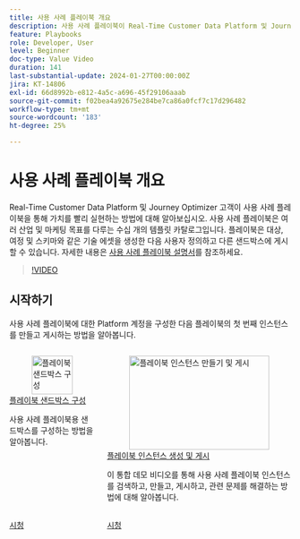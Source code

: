 ```yaml
---
title: 사용 사례 플레이북 개요
description: 사용 사례 플레이북이 Real-Time Customer Data Platform 및 Journey Optimizer 고객의 가치 실현 시간을 단축하는 데 어떻게 도움이 되는지에 대해 알아봅니다.
feature: Playbooks
role: Developer, User
level: Beginner
doc-type: Value Video
duration: 141
last-substantial-update: 2024-01-27T00:00:00Z
jira: KT-14806
exl-id: 66d8992b-e812-4a5c-a696-45f29106aaab
source-git-commit: f02bea4a92675e284be7ca86a0fcf7c17d296482
workflow-type: tm+mt
source-wordcount: '183'
ht-degree: 25%

---
```


# 사용 사례 플레이북 개요

Real-Time Customer Data Platform 및 Journey Optimizer 고객이 사용 사례 플레이북을 통해 가치를 빨리 실현하는 방법에 대해 알아보십시오. 사용 사례 플레이북은 여러 산업 및 마케팅 목표를 다루는 수십 개의 템플릿 카탈로그입니다. 플레이북은 대상, 여정 및 스키마와 같은 기술 에셋을 생성한 다음 사용자 정의하고 다른 샌드박스에 게시할 수 있습니다. 자세한 내용은 [사용 사례 플레이북 설명서](https://experienceleague.adobe.com/docs/experience-platform/use-case-playbooks/playbooks/overview.html)를 참조하세요.

>[!VIDEO](https://video.tv.adobe.com/v/3426896/?learn=on)

## 시작하기

사용 사례 플레이북에 대한 Platform 계정을 구성한 다음 플레이북의 첫 번째 인스턴스를 만들고 게시하는 방법을 알아봅니다.

<!-- CARDS
* configure-a-playbook-sandbox.md
* create-and-publish-a-playbook-instance.md
-->
<!-- START CARDS HTML - DO NOT MODIFY BY HAND -->
<div class="columns">
    <div class="column is-half-tablet is-half-desktop is-one-third-widescreen" aria-label="Configure a playbook sandbox">
        <div class="card" style="height: 100%; display: flex; flex-direction: column; height: 100%;">
            <div class="card-image">
                <figure class="image x-is-16by9">
                    <a href="configure-a-playbook-sandbox.md" title="플레이북 샌드박스 구성" target="_blank" rel="referrer">
                        <img class="is-bordered-r-small" src="https://video.tv.adobe.com/v/3426987/?format=jpeg&nocache=1739379898120" alt="플레이북 샌드박스 구성"
                             style="width: 100%; aspect-ratio: 16 / 9; object-fit: cover; overflow: hidden; display: block; margin: auto;">
                    </a>
                </figure>
            </div>
            <div class="card-content is-padded-small" style="display: flex; flex-direction: column; flex-grow: 1; justify-content: space-between;">
                <div class="top-card-content">
                    <p class="headline is-size-6 has-text-weight-bold">
                        <a href="configure-a-playbook-sandbox.md" target="_blank" rel="referrer" title="플레이북 샌드박스 구성">플레이북 샌드박스 구성</a>
                    </p>
                    <p class="is-size-6">사용 사례 플레이북용 샌드박스를 구성하는 방법을 알아봅니다.</p>
                </div>
                <a href="configure-a-playbook-sandbox.md" target="_blank" rel="referrer" class="spectrum-Button spectrum-Button--outline spectrum-Button--primary spectrum-Button--sizeM" style="align-self: flex-start; margin-top: 1rem;">
                    <span class="spectrum-Button-label has-no-wrap has-text-weight-bold">시청</span>
                </a>
            </div>
        </div>
    </div>
    <div class="column is-half-tablet is-half-desktop is-one-third-widescreen" aria-label="Create and publish playbook instances">
        <div class="card" style="height: 100%; display: flex; flex-direction: column; height: 100%;">
            <div class="card-image">
                <figure class="image x-is-16by9">
                    <a href="create-and-publish-a-playbook-instance.md" title="플레이북 인스턴스 만들기 및 게시" target="_blank" rel="referrer">
                        <img class="is-bordered-r-small" src="https://video.tv.adobe.com/v/3427058/?format=jpeg&nocache=1739379898133" alt="플레이북 인스턴스 만들기 및 게시"
                             style="width: 100%; aspect-ratio: 16 / 9; object-fit: cover; overflow: hidden; display: block; margin: auto;">
                    </a>
                </figure>
            </div>
            <div class="card-content is-padded-small" style="display: flex; flex-direction: column; flex-grow: 1; justify-content: space-between;">
                <div class="top-card-content">
                    <p class="headline is-size-6 has-text-weight-bold">
                        <a href="create-and-publish-a-playbook-instance.md" target="_blank" rel="referrer" title="플레이북 인스턴스 만들기 및 게시">플레이북 인스턴스 생성 및 게시</a>
                    </p>
                    <p class="is-size-6">이 통합 데모 비디오를 통해 사용 사례 플레이북 인스턴스를 검색하고, 만들고, 게시하고, 관련 문제를 해결하는 방법에 대해 알아봅니다.</p>
                </div>
                <a href="create-and-publish-a-playbook-instance.md" target="_blank" rel="referrer" class="spectrum-Button spectrum-Button--outline spectrum-Button--primary spectrum-Button--sizeM" style="align-self: flex-start; margin-top: 1rem;">
                    <span class="spectrum-Button-label has-no-wrap has-text-weight-bold">시청</span>
                </a>
            </div>
        </div>
    </div>
</div>
<!-- END CARDS HTML - DO NOT MODIFY BY HAND -->
